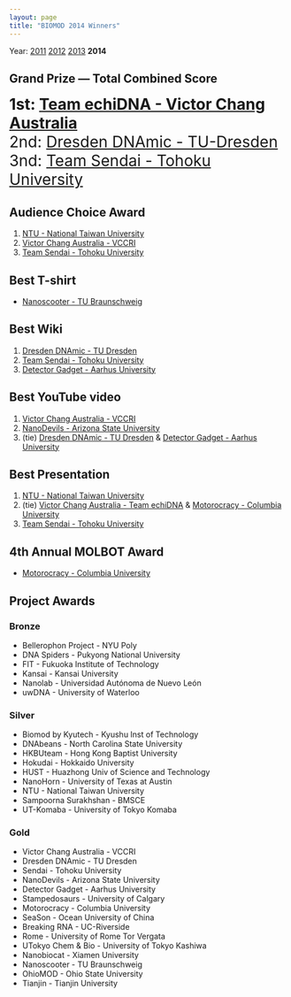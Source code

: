 ```yaml
---
layout: page
title: "BIOMOD 2014 Winners"
---
```


Year: [2011](/winners/2011.html) [2012](/winners/2012.html) [2013](/winners/2013.html) **2014**


## Grand Prize — Total Combined Score

<font style="font-size:200%;"><strong>1st: <a target="_blank" href="http://openwetware.org/wiki/Biomod/2014/VCCRI">Team echiDNA - Victor Chang Australia</strong></a></br>
2nd: <a target="_blank" href="http://www.ddnamic.de/">Dresden DNAmic - TU-Dresden</a></br>
3nd: <a target="_blank" href="http://teamsendai2014.github.io/">Team Sendai - Tohoku University</a>
</font>

## Audience Choice Award

1. <a target="_blank" href="http://openwetware.org/wiki/Biomod/2014/NTU">NTU - National Taiwan University</a>
2. <a target="_blank" href="https://www.youtube.com/watch?v=UYk16NJEENI">Victor Chang Australia - VCCRI</a>
3. <a target="_blank" href="http://teamsendai2014.github.io/">Team Sendai - Tohoku University</a>


## Best T-shirt

* <a target="_blank" href="http://openwetware.org/wiki/Biomod/2014/Braunschweig">Nanoscooter - TU Braunschweig</a><br>


## Best Wiki

1. <a target="_blank" href="http://www.ddnamic.de/">Dresden DNAmic - TU Dresden</a>
2. <a target="_blank" href="http://teamsendai2014.github.io/">Team Sendai - Tohoku University</a>
3. <a target="_blank" href="http://detectorgadget.github.io/">Detector Gadget - Aarhus University</a><br>


## Best YouTube video

1. <a target="_blank" href="https://www.youtube.com/watch?v=UYk16NJEENI">Victor Chang Australia - VCCRI</a>
2. <a target="_blank" href="https://www.youtube.com/watch?v=mvQHYjYaMMY">NanoDevils - Arizona State University</a>
3. (tie) <a target="_blank" href="https://www.youtube.com/watch?v=JzfxboalHJ4">Dresden DNAmic - TU Dresden</a> & <a target="_blank" href="https://www.youtube.com/watch?v=McWaxfEVfpw">Detector Gadget - Aarhus University</a><br>

## Best Presentation

1. <a target="_blank" href="http://openwetware.org/wiki/Biomod/2014/NTU">NTU - National Taiwan University</a>
2. (tie) <a target="_blank" href="http://openwetware.org/wiki/Biomod/2014/VCCRI">Victor Chang Australia - Team echiDNA</a> & <a target="_blank" href="http://www.s103d.com/Biomod/website/">Motorocracy - Columbia University</a><br>
3. <a target="_blank" href="http://teamsendai2014.github.io/">Team Sendai - Tohoku University</a>


## 4th Annual MOLBOT Award

* <a target="_blank" href="http://www.s103d.com/Biomod/website/">Motorocracy - Columbia University</a><br>


## Project Awards


### Bronze

- Bellerophon Project - NYU Poly
- DNA Spiders - Pukyong National University
- FIT - Fukuoka Institute of Technology
- Kansai - Kansai University
- Nanolab - Universidad Autónoma de Nuevo León<br>
- uwDNA - University of Waterloo

### Silver

- Biomod by Kyutech - Kyushu Inst of Technology<br>
- DNAbeans - North Carolina State University
- HKBUteam - Hong Kong Baptist University
- Hokudai - Hokkaido University
- HUST - Huazhong Univ of Science and Technology
- NanoHorn - University of Texas at Austin
- NTU - National Taiwan University
- Sampoorna Surakhshan - BMSCE
- UT-Komaba - University of Tokyo Komaba

### Gold

- Victor Chang Australia - VCCRI
- Dresden DNAmic - TU Dresden
- Sendai - Tohoku University
- NanoDevils - Arizona State University
- Detector Gadget - Aarhus University
- Stampedosaurs - University of Calgary
- Motorocracy - Columbia University
- SeaSon - Ocean University of China
- Breaking RNA - UC-Riverside
- Rome - University of Rome Tor Vergata
- UTokyo Chem & Bio - University of Tokyo Kashiwa
- Nanobiocat - Xiamen University
- Nanoscooter - TU Braunschweig
- OhioMOD - Ohio State University
- Tianjin - Tianjin University